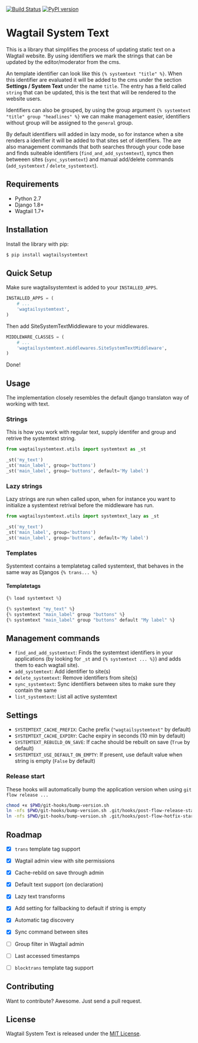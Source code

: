 [![Build Status](https://travis-ci.org/Frojd/wagtail-systemtext.svg?branch=master)](https://travis-ci.org/Frojd/wagtail-systemtext) [![PyPI version](https://badge.fury.io/py/wagtailsystemtext.svg)](https://badge.fury.io/py/wagtailsystemtext)

# Wagtail System Text

This is a library that simplifies the process of updating static text on a Wagtail website. By using identifiers we mark the strings that can be updated by the editor/moderator from the cms.

An template identifier can look like this `{% systemtext "title" %}`. When this identifier are evaluated it will be added to the cms under the section **Settings / System Text** under the name `title`. The entry has a field called `string` that can be updated, this is the text that will be rendered to the website users.

Identifiers can also be grouped, by using the group argument `{% systemtext "title" group "headlines" %}` we can make management easier, identifiers without group will be assigned to the `general` group.

By default identifiers will added in lazy mode, so for instance when a site renders a idenifier it will be added to that sites set of identifiers. The are also management commands that both searches through your code base and finds suiteable identifiers (`find_and_add_systemtext`), syncs then betweeen sites (`sync_systemtext`) and manual add/delete commands (`add_systemtext` / `delete_systemtext`).


## Requirements

- Python 2.7
- Django 1.8+
- Wagtail 1.7+


## Installation

Install the library with pip:

```bash
$ pip install wagtailsystemtext
```


## Quick Setup

Make sure wagtailsystemtext is added to your `INSTALLED_APPS`.

```python
INSTALLED_APPS = (
    # ...
    'wagtailsystemtext',
)
```

Then add SiteSystemTextMiddleware to your middlewares.

```python
MIDDLEWARE_CLASSES = (
    # ...
    'wagtailsystemtext.middlewares.SiteSystemTextMiddleware',
)
```

Done!


## Usage

The implementation closely resembles the default django translaton way of working with text.

### Strings

This is how you work with regular text, supply identifer and group and retrive the systemtext string.

```python
from wagtailsystemtext.utils import systemtext as _st

_st('my_text')
_st('main_label', group='buttons')
_st('main_label', group='buttons', default='My label')
```

### Lazy strings

Lazy strings are run when called upon, when for instance you want to initialize a systemtext retrival before the middleware has run.

```python
from wagtailsystemtext.utils import systemtext_lazy as _st

_st('my_text')
_st('main_label', group='buttons')
_st('main_label', group='buttons', default='My label')
```

### Templates

Systemtext contains a templatetag called systemtext, that behaves in the same way as Djangos `{% trans... %}`

#### Templatetags

```python
{% load systemtext %}

{% systemtext "my_text" %}
{% systemtext "main_label" group "buttons" %}
{% systemtext "main_label" group "buttons" default "My label" %}
```


## Management commands

- `find_and_add_systemtext`: Finds the systemtext identifiers in your applications (by looking for `_st` and `{% systemtext ... %}`) and adds them to each wagtail site).
- `add_systemtext`: Add identifier to site(s)
- `delete_systemtext`: Remove identifiers from site(s)
- `sync_systemtext`: Sync identifiers between sites to make sure they contain the same
- `list_systemtext`: List all active systemtext


## Settings

- `SYSTEMTEXT_CACHE_PREFIX`: Cache prefix (`"wagtailsystemtext"` by default)
- `SYSTEMTEXT_CACHE_EXPIRY`: Cache expiry in seconds (10 min by default)
- `SYSTEMTEXT_REBUILD_ON_SAVE`: If cache should be rebuilt on save (`True` by default)
- `SYSTEMTEXT_USE_DEFAULT_ON_EMPTY`: If present, use default value when string is empty (`False` by default)


### Release start

These hooks will automatically bump the application version when using `git flow release ...`

```bash
chmod +x $PWD/git-hooks/bump-version.sh
ln -nfs $PWD/git-hooks/bump-version.sh .git/hooks/post-flow-release-start
ln -nfs $PWD/git-hooks/bump-version.sh .git/hooks/post-flow-hotfix-start
```


## Roadmap

- [x] `trans` template tag support
- [x] Wagtail admin view with site permissions
- [x] Cache-rebild on save through admin
- [x] Default text support (on declaration)
- [x] Lazy text transforms
- [x] Add setting for fallbacking to default if string is empty
- [x] Automatic tag discovery
- [x] Sync command between sites
- [ ] Group filter in Wagtail admin
- [ ] Last accessed timestamps
- [ ] `blocktrans` template tag support


## Contributing

Want to contribute? Awesome. Just send a pull request.


## License

Wagtail System Text is released under the [MIT License](http://www.opensource.org/licenses/MIT).
